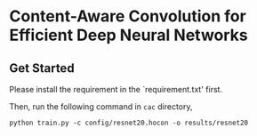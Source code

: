 # Content-Aware Convolution for Efficient Deep Neural Networks

## Get Started

Please install the requirement in the `requirement.txt' first.

Then, run the following command in `cac` directory,
```
python train.py -c config/resnet20.hocon -o results/resnet20
```
